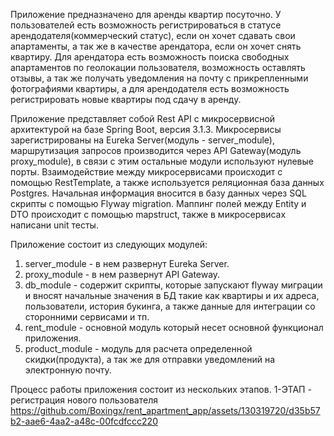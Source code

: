 Приложение предназначено для аренды квартир посуточно. У пользователей есть возможность регистрироваться в статусе арендодателя(коммерческий статус), если он хочет сдавать свои апартаменты, а так же в качестве арендатора, если он хочет снять квартиру. Для арендатора есть возможность поиска свободных апартаментов по геолокации пользователя, возможность оставлять отзывы, а так же получать уведомления на почту с прикрепленными фотографиями квартиры, а для арендодателя есть возможность регистрировать новые квартиры под сдачу в аренду.

Приложение представляет собой Rest API с микросервисной архитектурой на базе Spring Boot, версия 3.1.3. Микросервисы зарегистрированы на Eureka Server(модуль - server_module), маршрутизация запросов производится через API Gateway(модуль proxy_module), в связи с этим остальные модули используют нулевые порты. Взаимодействие между микросервисами происходит с помощью RestTemplate, а также используется реляционная база данных Postgres. Начальная информация вносится в базу данных через SQL скрипты с помощью Flyway migration. Маппинг полей между Entity и DTO происходит с помощью mapstruct, также в микросервисах написани unit тесты.

Приложение состоит из следующих модулей: 

1) server_module - в нем развернут Eureka Server.
2) proxy_module - в нем развернут API Gateway.
3) db_module - содержит скрипты, которые запускают flyway миграции и вносят начальные значения в БД такие как квартиры и их адреса, пользователи, история букинга, а также данные для интеграции со сторонними сервисами и тп.
4) rent_module - основной модуль который несет основной функционал приложения.
5) product_module - модуль для расчета определенной скидки(продукта), а так же для отправки уведомлений на электронную почту.

Процесс работы приложения состоит из нескольких этапов.
1-ЭТАП - регистрация нового пользователя
https://github.com/Boxingx/rent_apartment_app/assets/130319720/d35b57b2-aae6-4aa2-a48c-00fcdfccc220



